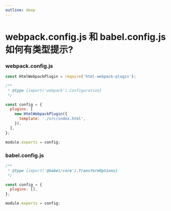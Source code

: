```yaml
---
outline: deep
---
```


# webpack.config.js 和 babel.config.js 如何有类型提示?

### webpack.config.js

```js
const HtmlWebpackPlugin = require('html-webpack-plugin');

/**
 * @type {import('webpack').Configuration}
 */

const config = {
  plugins: [
    new HtmlWebpackPlugin({
      template: './src/index.html',
    }),
  ],
};

module.exports = config;
```

### babel.config.js

```js
/**
 * @type {import('@babel/core').TransformOptions}
 */

const config = {
  plugins: [],
};

module.exports = config;
```

